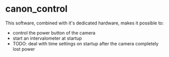 canon_control
=============

This software, combined with it's dedicated hardware, makes it possible to:
 - control the power button of the camera
 - start an intervalometer at startup
 - TODO: deal with time settings on startup after the camera completely lost power
